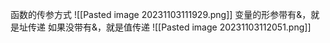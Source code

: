 函数的传参方式
![[Pasted image 20231103111929.png]]
变量的形参带有&，就是址传递
如果没带有&，就是值传递
![[Pasted image 20231103112051.png]]
